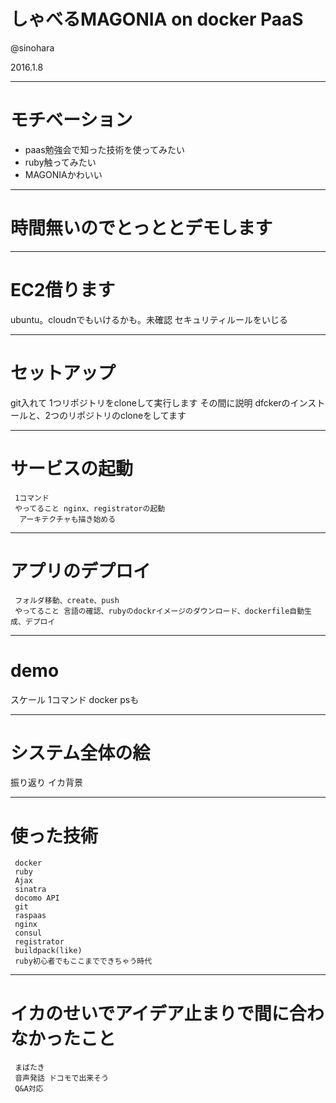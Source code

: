 # しゃべるMAGONIA on docker PaaS

@sinohara

2016.1.8

---

# モチベーション

* paas勉強会で知った技術を使ってみたい
* ruby触ってみたい
* MAGONIAかわいい

---

# 時間無いのでとっととデモします


---

# EC2借ります
  ubuntu。cloudnでもいけるかも。未確認
  セキュリティルールをいじる

---

# セットアップ
  git入れて
  1つリポジトリをcloneして実行します
  その間に説明
  dfckerのインストールと、2つのリポジトリのcloneをしてます

---

# サービスの起動
     1コマンド
     やってること nginx、registratorの起動
      アーキテクチャも描き始める

---

# アプリのデプロイ
     フォルダ移動、create、push
     やってること 言語の確認、rubyのdockrイメージのダウンロード、dockerfile自動生成、デプロイ

---

# demo

 スケール
     1コマンド
     docker psも

---

# システム全体の絵

 振り返り イカ背景

---

# 使った技術
     docker
     ruby
     Ajax
     sinatra
     docomo API
     git
     raspaas
     nginx
     consul
     registrator
     buildpack(like)
     ruby初心者でもここまでできちゃう時代

---

# イカのせいでアイデア止まりで間に合わなかったこと
     まばたき
     音声発話 ドコモで出来そう
     Q&A対応


